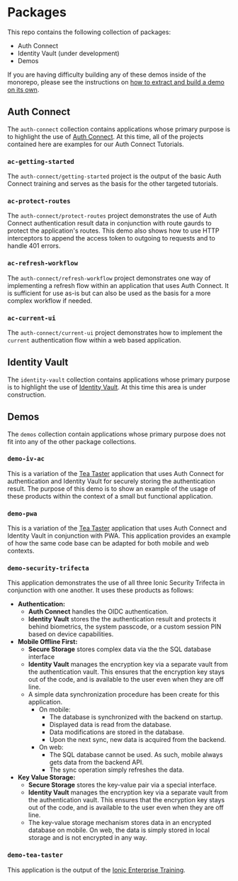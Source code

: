 # Packages

This repo contains the following collection of packages:

- Auth Connect
- Identity Vault (under development)
- Demos

If you are having difficulty building any of these demos inside of the monorepo, please see the instructions on
[how to extract and build a demo on its own](README.md#build-a-stand-alone-project).

## Auth Connect

The `auth-connect` collection contains applications whose primary purpose is to highlight the use of
[Auth Connect](https://ionic.io/docs/auth-connect). At this time, all of the projects contained here are examples for
our Auth Connect Tutorials.

### `ac-getting-started`

The `auth-connect/getting-started` project is the output of the basic Auth Connect training and serves as the basis
for the other targeted tutorials.

### `ac-protect-routes`

The `auth-connect/protect-routes` project demonstrates the use of Auth Connect authentication result data in
conjunction with route gaurds to protect the application's routes. This demo also shows how to use HTTP
interceptors to append the access token to outgoing to requests and to handle 401 errors.

### `ac-refresh-workflow`

The `auth-connect/refresh-workflow` project demonstrates one way of implementing a refresh flow within an application
that uses Auth Connect. It is sufficient for use as-is but can also be used as the basis for a more complex workflow
if needed.

### `ac-current-ui`

The `auth-connect/current-ui` project demonstrates how to implement the `current` authentication flow within a web
based application.

## Identity Vault

The `identity-vault` collection contains applications whose primary purpose is to highlight the use of
[Identity Vault](https://ionic.io/docs/auth-connect). At this time this area is under construction.

## Demos

The `demos` collection contain applications whose primary purpose does not fit into any of the other package collections.

### `demo-iv-ac`

This is a variation of the [Tea Taster](#tea-taster) application that uses Auth Connect for authentication and
Identity Vault for securely storing the authentication result. The purpose of this demo is to show an example of the
usage of these products within the context of a small but functional application.

### `demo-pwa`

This is a variation of the [Tea Taster](#tea-taster) application that uses Auth Connect and Identity Vault in
conjunction with PWA. This application provides an example of how the same code base can be adapted for both
mobile and web contexts.

### `demo-security-trifecta`

This application demonstrates the use of all three Ionic Security Trifecta in conjunction with one another.
It uses these products as follows:

- **Authentication:**
  - **Auth Connect** handles the OIDC authentication.
  - **Identity Vault** stores the the authentication result and protects it behind biometrics, the system passcode,
    or a custom session PIN based on device capabilities.
- **Mobile Offline First:**
  - **Secure Storage** stores complex data via the the SQL database interface
  - **Identity Vault** manages the encryption key via a separate vault from the authentication vault. This ensures
    that the encryption key stays out of the code, and is available to the user even when they are off line.
  - A simple data synchronization procedure has been create for this application.
    - On mobile:
      - The database is synchronized with the backend on startup.
      - Displayed data is read from the database.
      - Data modifications are stored in the database.
      - Upon the next sync, new data is acquired from the backend.
    - On web:
      - The SQL database cannot be used. As such, mobile always gets data from the backend API.
      - The sync operation simply refreshes the data.
- **Key Value Storage:**
  - **Secure Storage** stores the key-value pair via a special interface.
  - **Identity Vault** manages the encryption key via a separate vault from the authentication vault. This ensures that
    the encryption key stays out of the code, and is available to the user even when they are off line.
  - The key-value storage mechanism stores data in an encrypted database on mobile. On web, the data is simply stored
    in local storage and is not encrypted in any way.

### `demo-tea-taster`

This application is the output of the
[Ionic Enterprise Training](https://ionic-training-decks.firebaseapp.com/course/framework/tabs/react/page/0).

